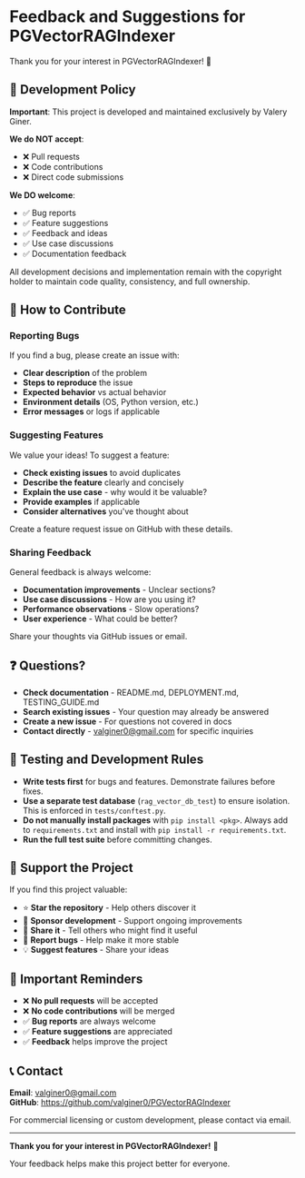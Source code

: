 # Feedback and Suggestions for PGVectorRAGIndexer

Thank you for your interest in PGVectorRAGIndexer! 🎉

## 📜 Development Policy

**Important**: This project is developed and maintained exclusively by Valery Giner. 

**We do NOT accept**:
- ❌ Pull requests
- ❌ Code contributions
- ❌ Direct code submissions

**We DO welcome**:
- ✅ Bug reports
- ✅ Feature suggestions
- ✅ Feedback and ideas
- ✅ Use case discussions
- ✅ Documentation feedback

All development decisions and implementation remain with the copyright holder to maintain code quality, consistency, and full ownership.

## 🚀 How to Contribute

### Reporting Bugs

If you find a bug, please create an issue with:
- **Clear description** of the problem
- **Steps to reproduce** the issue
- **Expected behavior** vs actual behavior
- **Environment details** (OS, Python version, etc.)
- **Error messages** or logs if applicable

### Suggesting Features

We value your ideas! To suggest a feature:
- **Check existing issues** to avoid duplicates
- **Describe the feature** clearly and concisely
- **Explain the use case** - why would it be valuable?
- **Provide examples** if applicable
- **Consider alternatives** you've thought about

Create a feature request issue on GitHub with these details.

### Sharing Feedback

General feedback is always welcome:
- **Documentation improvements** - Unclear sections?
- **Use case discussions** - How are you using it?
- **Performance observations** - Slow operations?
- **User experience** - What could be better?

Share your thoughts via GitHub issues or email.

## ❓ Questions?

- **Check documentation** - README.md, DEPLOYMENT.md, TESTING_GUIDE.md
- **Search existing issues** - Your question may already be answered
- **Create a new issue** - For questions not covered in docs
- **Contact directly** - valginer0@gmail.com for specific inquiries

## 🧪 Testing and Development Rules

- **Write tests first** for bugs and features. Demonstrate failures before fixes.
- **Use a separate test database** (`rag_vector_db_test`) to ensure isolation. This is enforced in `tests/conftest.py`.
- **Do not manually install packages** with `pip install <pkg>`. Always add to `requirements.txt` and install with `pip install -r requirements.txt`.
- **Run the full test suite** before committing changes.

## 💖 Support the Project

If you find this project valuable:
- ⭐ **Star the repository** - Help others discover it
- 💖 **Sponsor development** - Support ongoing improvements
- 📢 **Share it** - Tell others who might find it useful
- 🐛 **Report bugs** - Help make it more stable
- 💡 **Suggest features** - Share your ideas

## 🚫 Important Reminders

- ❌ **No pull requests** will be accepted
- ❌ **No code contributions** will be merged
- ✅ **Bug reports** are always welcome
- ✅ **Feature suggestions** are appreciated
- ✅ **Feedback** helps improve the project

## 📞 Contact

**Email**: valginer0@gmail.com  
**GitHub**: https://github.com/valginer0/PGVectorRAGIndexer

For commercial licensing or custom development, please contact via email.

---

**Thank you for your interest in PGVectorRAGIndexer!** 🙏

Your feedback helps make this project better for everyone.
